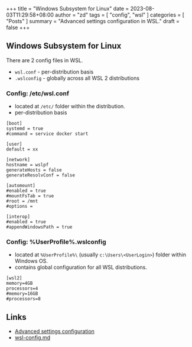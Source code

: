 +++
title =  "Windows Subsystem for Linux"
date = 2023-08-03T11:29:58+08:00
author = "zd"
tags = [ "config", "wsl" ]
categories = [ "Posts" ]
summary = "Advanced settings configuration in WSL."
draft = false
+++

## Windows Subsystem for Linux

There are 2 config files in WSL. 
 - `wsl.conf` - per-distribution basis 
 - `.wslconfig` - globally across all WSL 2 distributions 

### Config: /etc/wsl.conf
 - located at `/etc/` folder within the distribution.
 - per-distribution basis
  
```
[boot]
systemd = true
#command = service docker start

[user]
default = xx

[network]
hostname = wslpf
generateHosts = false
generateResolvConf = false

[automount]
#enabled = true
#mountFsTab = true
#root = /mnt
#options = 

[interop]
#enabled = true
#appendWindowsPath = true

```

### Config: %UserProfile%\.wslconfig
 - located at `%UserProfile%\` (usually `c:\Users\<UserLogin>`) folder within Windows OS.
 - contains global configuration for all WSL distributions.

```
[wsl2]
memory=4GB
processors=4
#memory=16GB
#processors=8
```

## Links
 - [Advanced settings configuration](https://learn.microsoft.com/en-us/windows/wsl/wsl-config) 
 - [wsl-config.md](https://github.com/MicrosoftDocs/wsl/blob/main/WSL/wsl-config.md)


